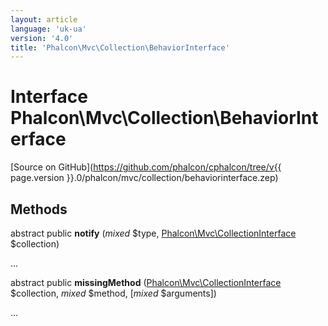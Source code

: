 ```yaml
---
layout: article
language: 'uk-ua'
version: '4.0'
title: 'Phalcon\Mvc\Collection\BehaviorInterface'
---
```

# Interface **Phalcon\Mvc\Collection\BehaviorInterface**

[Source on GitHub](https://github.com/phalcon/cphalcon/tree/v{{ page.version }}.0/phalcon/mvc/collection/behaviorinterface.zep)

## Methods

abstract public **notify** (*mixed* $type, [Phalcon\Mvc\CollectionInterface](Phalcon_Mvc_CollectionInterface) $collection)

...

abstract public **missingMethod** ([Phalcon\Mvc\CollectionInterface](Phalcon_Mvc_CollectionInterface) $collection, *mixed* $method, [*mixed* $arguments])

...